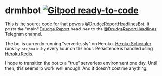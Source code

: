 # drmhbot [![Gitpod ready-to-code](https://img.shields.io/badge/Gitpod-ready--to--code-success?logo=gitpod)](https://gitpod.io/#https://github.com/heyajulia/drmhbot)

This is the source code for that powers [@DrudgeReportHeadlinesBot][bot]. It
posts the "main" [Drudge Report][drudge] headlines to the
[@DrudgeReportHeadlines][channel] Telegram channel.

The bot is currently running "serverlessly" on Heroku. [Heroku
Scheduler][scheduler] runs `hy src/main.hy` every hour on the hour. Persistence
is handled using [Heroku Redis][redis].

I hope to transition the bot to a "true" serverless environment one day. Until
then, this seems to work well enough. And it doesn't cost me anything.

[bot]: https://t.me/DrudgeReportHeadlinesBot
[drudge]: https://drudgereport.com
[channel]: https://t.me/s/DrudgeReportHeadlines
[scheduler]: https://elements.heroku.com/addons/scheduler
[redis]: https://elements.heroku.com/addons/heroku-redis
